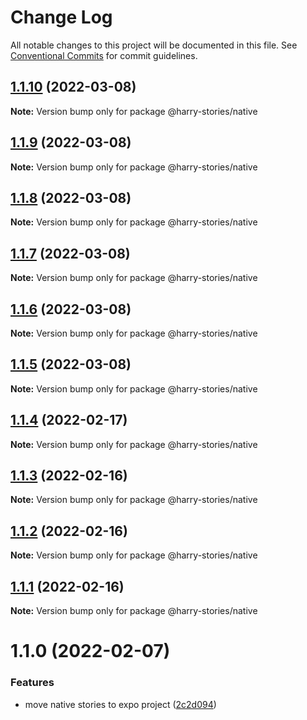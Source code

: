 # Change Log

All notable changes to this project will be documented in this file.
See [Conventional Commits](https://conventionalcommits.org) for commit guidelines.

## [1.1.10](https://github.com/harry524483/harry-react/compare/@harry-stories/native@1.1.4...@harry-stories/native@1.1.10) (2022-03-08)

**Note:** Version bump only for package @harry-stories/native





## [1.1.9](https://github.com/harry524483/harry-react/compare/@harry-stories/native@1.1.4...@harry-stories/native@1.1.9) (2022-03-08)

**Note:** Version bump only for package @harry-stories/native





## [1.1.8](https://github.com/harry524483/harry-react/compare/@harry-stories/native@1.1.4...@harry-stories/native@1.1.8) (2022-03-08)

**Note:** Version bump only for package @harry-stories/native





## [1.1.7](https://github.com/harry524483/harry-react/compare/@harry-stories/native@1.1.4...@harry-stories/native@1.1.7) (2022-03-08)

**Note:** Version bump only for package @harry-stories/native





## [1.1.6](https://github.com/harry524483/harry-react/compare/@harry-stories/native@1.1.4...@harry-stories/native@1.1.6) (2022-03-08)

**Note:** Version bump only for package @harry-stories/native





## [1.1.5](https://github.com/harry524483/harry-react/compare/@harry-stories/native@1.1.4...@harry-stories/native@1.1.5) (2022-03-08)

**Note:** Version bump only for package @harry-stories/native





## [1.1.4](https://github.com/harry524483/harry-react/compare/@harry-stories/native@1.1.3...@harry-stories/native@1.1.4) (2022-02-17)

**Note:** Version bump only for package @harry-stories/native





## [1.1.3](https://github.com/harry524483/harry-react/compare/@harry-stories/native@1.1.2...@harry-stories/native@1.1.3) (2022-02-16)

**Note:** Version bump only for package @harry-stories/native





## [1.1.2](https://github.com/harry524483/harry-react/compare/@harry-stories/native@1.1.1...@harry-stories/native@1.1.2) (2022-02-16)

**Note:** Version bump only for package @harry-stories/native





## [1.1.1](https://github.com/harry524483/harry-react/compare/@harry-stories/native@1.1.0...@harry-stories/native@1.1.1) (2022-02-16)

**Note:** Version bump only for package @harry-stories/native





# 1.1.0 (2022-02-07)


### Features

* move native stories to expo project ([2c2d094](https://github.com/harry524483/harry-react/commit/2c2d0946d7caac97bc88be2341ca3ab8beca9c1d))
